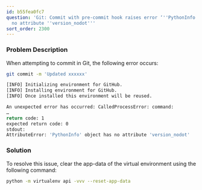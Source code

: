 ```yaml
---
id: b55fea0fc7
question: 'Git: Commit with pre-commit hook raises error ‘''PythonInfo'' object has
  no attribute ''version_nodot'''
sort_order: 2300
---
```


### Problem Description

When attempting to commit in Git, the following error occurs:

```bash
git commit -m 'Updated xxxxxx'

[INFO] Initializing environment for GitHub.
[INFO] Installing environment for GitHub.
[INFO] Once installed this environment will be reused.

An unexpected error has occurred: CalledProcessError: command:
…
return code: 1
expected return code: 0
stdout:
AttributeError: 'PythonInfo' object has no attribute 'version_nodot'
```

### Solution

To resolve this issue, clear the app-data of the virtual environment using the following command:

```bash
python -m virtualenv api -vvv --reset-app-data
```
